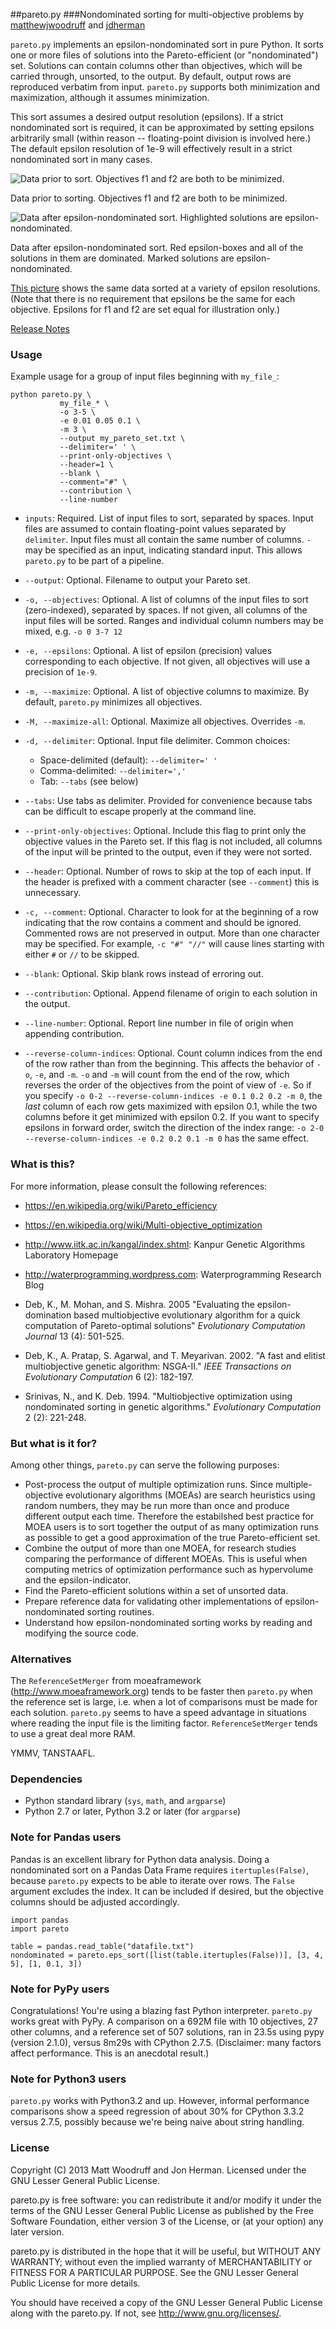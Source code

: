 ##pareto.py
###Nondominated sorting for multi-objective problems
by [matthewjwoodruff](https://github.com/matthewjwoodruff) and [jdherman](https://github.com/jdherman)

`pareto.py` implements an epsilon-nondominated sort in pure Python.  It sorts one or more files of solutions into the Pareto-efficient (or "nondominated") set.  Solutions can contain columns other than objectives, which will be carried through, unsorted, to the output.  By default, output rows are reproduced verbatim from input.  `pareto.py` supports both minimization and maximization, although it assumes minimization.

This sort assumes a desired output resolution (epsilons).  If a strict nondominated sort is required, it can be approximated by setting epsilons arbitrarily small (within reason -- floating-point division is involved here.)  The default epsilon resolution of 1e-9 will effectively result in a strict nondominated sort in many cases.

![Data prior to sort.  Objectives f1 and f2 are both to be minimized.](https://raw.github.com/jdherman/pareto.py/picture/unsorted.png)

Data prior to sorting.  Objectives f1 and f2 are both to be minimized.

![Data after epsilon-nondominated sort.  Highlighted solutions are epsilon-nondominated.](https://raw.github.com/jdherman/pareto.py/picture/example.png)

Data after epsilon-nondominated sort.  Red epsilon-boxes and all of the solutions in them are dominated.  Marked solutions are epsilon-nondominated.

[This picture](https://raw.github.com/jdherman/pareto.py/picture/variety.png) shows the same data sorted at a variety of epsilon resolutions.  (Note that there is no requirement that epsilons be the same for each objective.  Epsilons for f1 and f2 are set equal for illustration only.)

[Release Notes](RELEASES.md)

### Usage
Example usage for a group of input files beginning with `my_file_`:
```
python pareto.py \
           my_file_* \
           -o 3-5 \
           -e 0.01 0.05 0.1 \
           -m 3 \
           --output my_pareto_set.txt \
           --delimiter=' ' \
           --print-only-objectives \
           --header=1 \
           --blank \
           --comment="#" \
           --contribution \
           --line-number
```

* `inputs`: Required. List of input files to sort, separated by spaces. Input files are assumed to contain floating-point values separated by `delimiter`. Input files must all contain the same number of columns. 
            `-` may be specified as an input, indicating standard input.  This allows `pareto.py` to be part of a pipeline.

* `--output`: Optional. Filename to output your Pareto set.

* `-o, --objectives`: Optional. A list of columns of the input files to sort (zero-indexed), separated by spaces. If not given, all columns of the input files will be sorted.  Ranges and individual column numbers may be mixed, e.g. `-o 0 3-7 12`

* `-e, --epsilons`: Optional. A list of epsilon (precision) values corresponding to each objective. If not given, all objectives will use a precision of `1e-9`. 

* `-m, --maximize`: Optional. A list of objective columns to maximize.  By default, `pareto.py` minimizes all objectives.

* `-M, --maximize-all`: Optional.  Maximize all objectives.  Overrides `-m`.
 
* `-d, --delimiter`: Optional. Input file delimiter. Common choices:

  * Space-delimited (default): `--delimiter=' '`
  * Comma-delimited: `--delimiter=','`
  * Tab: `--tabs` (see below)

* `--tabs`: Use tabs as delimiter.  Provided for convenience because tabs can be difficult to escape properly at the command line. 

* `--print-only-objectives`: Optional. Include this flag to print only the objective values in the Pareto set. If this flag is not included, all columns of the input will be printed to the output, even if they were not sorted.

* `--header`: Optional. Number of rows to skip at the top of each input.  If the header is prefixed with a comment character (see `--comment`) this is unnecessary.

* `-c, --comment`: Optional.  Character to look for at the beginning of a row indicating that the row contains a comment and should be ignored.  Commented rows are not preserved in output.  More than one character may be specified.  For example, `-c "#" "//"` will cause lines starting with either `#` or `//` to be skipped.

* `--blank`: Optional. Skip blank rows instead of erroring out.

* `--contribution`:  Optional.  Append filename of origin to each solution in the output.

* `--line-number`: Optional.  Report line number in file of origin when appending contribution.

* `--reverse-column-indices`: Optional.  Count column indices from the end of the row rather than from the beginning.  This affects the behavior of `-o`, `-e`, and `-m`.  `-o` and `-m` will count from the end of the row, which reverses the order of the objectives from the point of view of `-e`.  So if you specify `-o 0-2 --reverse-column-indices -e 0.1 0.2 0.2 -m 0`, the *last* column of each row gets maximized with epsilon 0.1, while the two columns before it get minimized with epsilon 0.2.  If you want to specify epsilons in forward order, switch the direction of the index range: `-o 2-0 --reverse-column-indices -e 0.2 0.2 0.1 -m 0` has the same effect.

### What is this?
For more information, please consult the following references:

* <https://en.wikipedia.org/wiki/Pareto_efficiency>

* <https://en.wikipedia.org/wiki/Multi-objective_optimization>

* <http://www.iitk.ac.in/kangal/index.shtml>: Kanpur Genetic Algorithms Laboratory Homepage

* <http://waterprogramming.wordpress.com>: Waterprogramming Research Blog

* Deb, K., M. Mohan, and S. Mishra. 2005 "Evaluating the epsilon-domination based multiobjective evolutionary algorithm for a quick computation of Pareto-optimal solutions"  *Evolutionary Computation Journal* 13 (4): 501-525.

* Deb, K., A. Pratap, S. Agarwal, and T. Meyarivan. 2002. "A fast and elitist multiobjective genetic algorithm: NSGA-II." *IEEE Transactions on Evolutionary Computation* 6 (2): 182-197.

* Srinivas, N., and K. Deb. 1994. "Multiobjective optimization using nondominated sorting in genetic algorithms." *Evolutionary Computation* 2 (2): 221-248.

### But what is it for?
Among other things, `pareto.py` can serve the following purposes:

* Post-process the output of multiple optimization runs.  Since multiple-objective evolutionary algorithms (MOEAs) are search heuristics using random numbers, they may be run more than once and produce different output each time.  Therefore the estabilshed best practice for MOEA users is to sort together the output of as many optimization runs as possible to get a good approximation of the true Pareto-efficient set.
* Combine the output of more than one MOEA, for research studies comparing the performance of different MOEAs.  This is useful when computing metrics of optimization performance such as hypervolume and the epsilon-indicator.
* Find the Pareto-efficient solutions within a set of unsorted data.
* Prepare reference data for validating other implementations of epsilon-nondominated sorting routines.
* Understand how epsilon-nondominated sorting works by reading and modifying the source code.

### Alternatives
The `ReferenceSetMerger` from moeaframework (<http://www.moeaframework.org>) tends to be faster then `pareto.py` when the reference set is large, i.e. when a lot of comparisons must be made for each solution.  `pareto.py` seems to have a speed advantage in situations where reading the input file is the limiting factor.  `ReferenceSetMerger` tends to use a great deal more RAM.

YMMV, TANSTAAFL.

### Dependencies

* Python standard library (`sys`, `math`, and `argparse`)
* Python 2.7 or later, Python 3.2 or later (for `argparse`)

### Note for Pandas users
Pandas is an excellent library for Python data analysis.  Doing a nondominated 
sort on a Pandas Data Frame requires `itertuples(False)`, because `pareto.py` expects 
to be able to iterate over rows.  The `False` argument excludes the index.  It can
be included if desired, but the objective columns should be adjusted accordingly.

```
import pandas
import pareto

table = pandas.read_table("datafile.txt")
nondominated = pareto.eps_sort([list(table.itertuples(False))], [3, 4, 5], [1, 0.1, 3])
```

### Note for PyPy users
Congratulations!  You're using a blazing fast Python interpreter.  `pareto.py` works great with PyPy.  A comparison on a 692M file with 10 objectives, 27 other columns, and a reference set of 507 solutions, ran in 23.5s using pypy (version 2.1.0), versus 8m29s with CPython 2.7.5.  (Disclaimer: many factors affect performance.  This is an anecdotal result.)

### Note for Python3 users
`pareto.py` works with Python3.2 and up.  However, informal performance comparisons show a speed regression of about 30% for CPython 3.3.2 versus 2.7.5, possibly because we're being naive about string handling.

### License
Copyright (C) 2013 Matt Woodruff and Jon Herman.
Licensed under the GNU Lesser General Public License.

pareto.py is free software: you can redistribute it and/or modify
it under the terms of the GNU Lesser General Public License as published by
the Free Software Foundation, either version 3 of the License, or
(at your option) any later version.

pareto.py is distributed in the hope that it will be useful,
but WITHOUT ANY WARRANTY; without even the implied warranty of
MERCHANTABILITY or FITNESS FOR A PARTICULAR PURPOSE.  See the
GNU Lesser General Public License for more details.

You should have received a copy of the GNU Lesser General Public License
along with the pareto.py.  If not, see <http://www.gnu.org/licenses/>.
